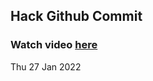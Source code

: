 
 ## Hack Github Commit 
 ### Watch video <a href="https://www.youtube.com">here</a> 
 Thu 27 Jan 2022 

